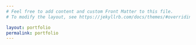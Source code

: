 ```yaml
---
# Feel free to add content and custom Front Matter to this file.
# To modify the layout, see https://jekyllrb.com/docs/themes/#overriding-theme-defaults

layout: portfolio
permalink: portfolio
---
```

